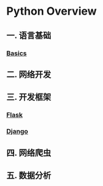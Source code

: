 # Python Overview

## 一. 语言基础

### [Basics](./Basics/index.md)



## 二. 网络开发





## 三. 开发框架

### [Flask](./Flask/index.md)

### [Django](./Django/index.md)



## 四. 网络爬虫





## 五. 数据分析

